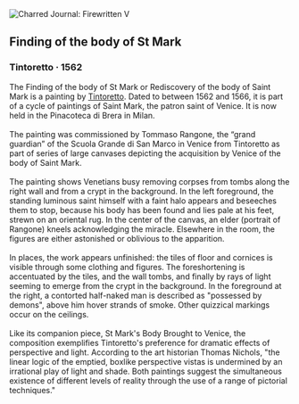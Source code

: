 <div class="artwork-of-the-day">
  <div class="container">
    <div class="img-wrapper">
      <img
        src="https://uploads5.wikiart.org/00340/images/tintoretto/finding-of-the-body-of-st-mark-tintoretto.jpg!Large.jpg"
        alt="Charred Journal: Firewritten V" />
    </div>
    <div class="artwork-detail">
      <div class="artwork-origin"> 
        <h2 class="artwork-name">Finding of the body of St Mark</h2>
        <h3 class="artist">
          Tintoretto
                    ·  1562
        </h3>
      </div>
      <p class="description">
        <span class="artwork-description-text ng-binding" ng-bind-html="viewModel.ArtworkOfTheDay.Description | unsafe">The Finding of the body of St Mark or Rediscovery of the body of Saint Mark is a painting by <a target="_blank" href="/en/tintoretto">Tintoretto</a>. Dated to between 1562 and 1566, it is part of a cycle of paintings of Saint Mark, the patron saint of Venice. It is now held in the Pinacoteca di Brera in Milan.
<br>
<br>The painting was commissioned by Tommaso Rangone, the “grand guardian” of the Scuola Grande di San Marco in Venice from Tintoretto as part of series of large canvases depicting the acquisition by Venice of the body of Saint Mark.
<br>
<br>The painting shows Venetians busy removing corpses from tombs along the right wall and from a crypt in the background. In the left foreground, the standing luminous saint himself with a faint halo appears and beseeches them to stop, because his body has been found and lies pale at his feet, strewn on an oriental rug. In the center of the canvas, an elder (portrait of Rangone) kneels acknowledging the miracle. Elsewhere in the room, the figures are either astonished or oblivious to the apparition.
<br>
<br>In places, the work appears unfinished: the tiles of floor and cornices is visible through some clothing and figures. The foreshortening is accentuated by the tiles, and the wall tombs, and finally by rays of light seeming to emerge from the crypt in the background. In the foreground at the right, a contorted half-naked man is described as "possessed by demons", above him hover strands of smoke. Other quizzical markings occur on the ceilings.
<br>
<br>Like its companion piece, St Mark's Body Brought to Venice, the composition exemplifies Tintoretto's preference for dramatic effects of perspective and light. According to the art historian Thomas Nichols, "the linear logic of the emptied, boxlike perspective vistas is undermined by an irrational play of light and shade. Both paintings suggest the simultaneous existence of different levels of reality through the use of a range of pictorial techniques."</span>
                        <div class="text-shadow-container" ng-show="showShadow" style=""></div>
      </p>
    </div>
  </div>

</div>
